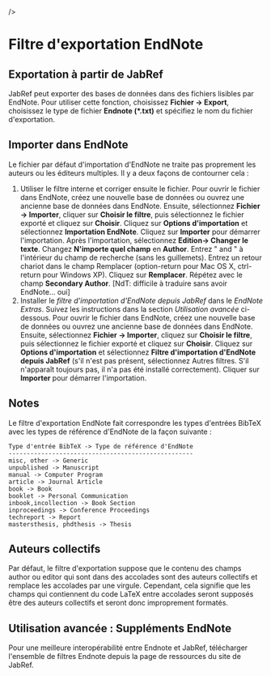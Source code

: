 /&gt;

Filtre d'exportation EndNote
============================

Exportation à partir de JabRef
------------------------------

JabRef peut exporter des bases de données dans des fichiers lisibles par EndNote. Pour utiliser cette fonction, choisissez **Fichier -&gt; Export**, choisissez le type de fichier **Endnote (\*.txt)** et spécifiez le nom du fichier d'exportation.

Importer dans EndNote
---------------------

Le fichier par défaut d'importation d'EndNote ne traite pas proprement les auteurs ou les éditeurs multiples. Il y a deux façons de contourner cela :

1.  Utiliser le filtre interne et corriger ensuite le fichier. Pour ouvrir le fichier dans EndNote, créez une nouvelle base de données ou ouvrez une ancienne base de données dans EndNote. Ensuite, sélectionnez **Fichier -&gt; Importer**, cliquer sur **Choisir le filtre**, puis sélectionnez le fichier exporté et cliquez sur **Choisir**. Cliquez sur **Options d'importation** et sélectionnez **Importation EndNote**. Cliquez sur **Importer** pour démarrer l'importation. Après l'importation, sélectionnez **Edition-&gt; Changer le texte**. Changez **N'importe quel champ** en **Author**. Entrez " and " à l'intérieur du champ de recherche (sans les guillemets). Entrez un retour chariot dans le champ Remplacer (option-return pour Mac OS X, ctrl-return pour Windows XP). Cliquez sur **Remplacer**. Répétez avec le champ **Secondary Author**. \[NdT: difficile à traduire sans avoir EndNote... oui\]
2.  Installer le *filtre d'importation d'EndNote depuis JabRef* dans le *EndNote Extras*. Suivez les instructions dans la section *Utilisation avancée* ci-dessous. Pour ouvrir le fichier dans EndNote, créez une nouvelle base de données ou ouvrez une ancienne base de données dans EndNote. Ensuite, sélectionnez **Fichier -&gt; Importer**, cliquez sur **Choisir le filtre**, puis sélectionnez le fichier exporté et cliquez sur **Choisir**. Cliquez sur **Options d'importation** et sélectionnez **Filtre d'importation d'EndNote depuis JabRef** (s'il n'est pas présent, sélectionnez Autres filtres. S'il n'apparaît toujours pas, il n'a pas été installé correctement). Cliquer sur **Importer** pour démarrer l'importation.

Notes
-----

Le filtre d'exportation EndNote fait correspondre les types d'entrées BibTeX avec les types de référence d'EndNote de la façon suivante :

    Type d'entrée BibTeX -> Type de référence d'EndNote
    ---------------------------------------------------
    misc, other -> Generic
    unpublished -> Manuscript
    manual -> Computer Program
    article -> Journal Article
    book -> Book
    booklet -> Personal Communication
    inbook,incollection -> Book Section
    inproceedings -> Conference Proceedings
    techreport -> Report
    mastersthesis, phdthesis -> Thesis

Auteurs collectifs
------------------

Par défaut, le filtre d'exportation suppose que le contenu des champs author ou editor qui sont dans des accolades sont des auteurs collectifs et remplace les accolades par une virgule. Cependant, cela signifie que les champs qui contiennent du code LaTeX entre accolades seront supposés être des auteurs collectifs et seront donc improprement formatés.

Utilisation avancée : Suppléments EndNote
-----------------------------------------

Pour une meilleure interopérabilité entre Endnote et JabRef, télécharger l'ensemble de filtres Endnote depuis la page de ressources du site de JabRef.
